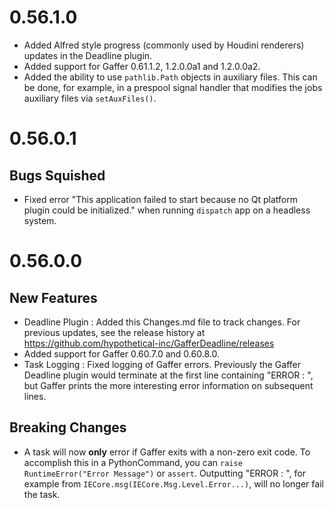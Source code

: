 # 0.56.1.0

- Added Alfred style progress (commonly used by Houdini renderers) updates in the Deadline plugin.
- Added support for Gaffer 0.61.1.2, 1.2.0.0a1 and 1.2.0.0a2.
- Added the ability to use `pathlib.Path` objects in auxiliary files. This can be done, for example, in a prespool signal handler that modifies the jobs auxiliary files via `setAuxFiles()`.

# 0.56.0.1
## Bugs Squished
- Fixed error "This application failed to start because no Qt platform plugin could be initialized." when running `dispatch` app on a headless system.

# 0.56.0.0

## New Features

- Deadline Plugin : Added this Changes.md file to track changes. For previous updates, see the release history at https://github.com/hypothetical-inc/GafferDeadline/releases
- Added support for Gaffer 0.60.7.0 and 0.60.8.0.
- Task Logging : Fixed logging of Gaffer errors. Previously the Gaffer Deadline plugin would terminate at the first line containing "ERROR : ", but Gaffer prints the more interesting error information on subsequent lines.
    
## Breaking Changes
- A task will now **only** error if Gaffer exits with a non-zero exit code. To accomplish this in a PythonCommand, you can `raise RuntimeError("Error Message")` or `assert`. Outputting "ERROR : ", for example from `IECore.msg(IECore.Msg.Level.Error...)`, will no longer fail the task.